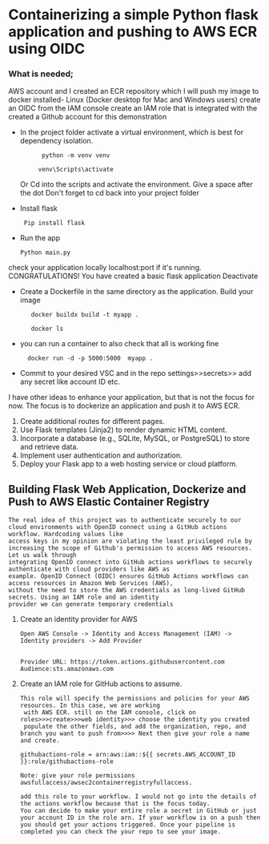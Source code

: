 <h1> Containerizing a simple Python flask application and pushing to AWS ECR using OIDC</h1>
	
<h3>What is needed;</h3>

AWS account and I created an ECR repository which I will push my image to
docker installed- Linux (Docker desktop for Mac and Windows users)
create an OIDC from the IAM console
create an IAM role that is integrated with the created 
a Github account for this demonstration

- In the project folder activate a virtual environment, which is best for dependency isolation.

            python -m venv venv
  
           venv\Scripts\activate
  
  Or 
        Cd into the scripts and activate the environment. Give a space after the dot
         Don't forget to cd back into your project folder

- Install flask
  
       Pip install flask

- Run the app

      Python main.py
 check your application locally localhost:port if it's running.
CONGRATULATIONS! You have created a basic flask application
Deactivate 

- Create a Dockerfile in the same directory as the application. Build your image
  
	     docker buildx build -t myapp .
  
	     docker ls

- you can run a container to also check that all is working fine
  
	    docker run -d -p 5000:5000  myapp .
	
- Commit to your desired VSC  and in the repo settings>>secrets>> add any secret like account ID etc.
  
	
I have other ideas to enhance your application, but that is not the focus for now. The focus is to dockerize an application and push it to AWS ECR.


1. Create additional routes for different pages.
2. Use Flask templates (Jinja2) to render dynamic HTML content.
3. Incorporate a database (e.g., SQLite, MySQL, or PostgreSQL) to store and retrieve data.
4. Implement user authentication and authorization.
5. Deploy your Flask app to a web hosting service or cloud platform.


<h2>Building Flask Web Application, Dockerize and Push to AWS Elastic Container Registry</h2>

    The real idea of this project was to authenticate securely to our cloud environments with OpenID connect using a GitHub actions workflow. Hardcoding values like 
    access keys in my opinion are violating the least privileged rule by increasing the scope of Github's permission to access AWS resources. Let us walk through
    integrating OpenID connect into GitHub actions workflows to securely authenticate with cloud providers like AWS as
    example. OpenID Connect (OIDC) ensures GitHub Actions workflows can access resources in Amazon Web Services (AWS), 
    without the need to store the AWS credentials as long-lived GitHub secrets. Using an IAM role and an identity
    provider we can generate temporary credentials 


1. Create an identity provider for AWS
   
       Open AWS Console -> Identity and Access Management (IAM) -> Identity providers -> Add Provider


       Provider URL: https://token.actions.githubusercontent.com
       Audience:sts.amazonaws.com

2. Create an IAM role for GitHub actions to assume.
   
       This role will specify the permissions and policies for your AWS resources. In this case, we are working
        with AWS ECR. still on the IAM console, click on roles>>>create>>>web identity>>> choose the identity you created
        populate the other fields, and add the organization, repo, and branch you want to push from>>>> Next then give your role a name and create.

       githubactions-role = arn:aws:iam::${{ secrets.AWS_ACCOUNT_ID }}:role/githubactions-role
   
       Note: give your role permissions awsfullaccess/awsec2containerregistryfullaccess.

       add this role to your workflow. I would not go into the details of the actions workflow because that is the focus today.
       You can decide to make your entire role a secret in GitHub or just your account ID in the role arn. If your workflow is on a push then
       you should get your actions triggered. Once your pipeline is completed you can check the your repo to see your image.

